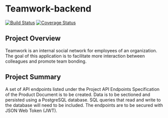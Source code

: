 # Teamwork-backend

[![Build Status](https://travis-ci.org/SamOdum/teamwork-backend.svg?branch=develop)](https://travis-ci.org/SamOdum/teamwork-backend)
[![Coverage Status](https://coveralls.io/repos/github/SamOdum/teamwork-backend/badge.svg?branch=master)](https://coveralls.io/github/SamOdum/teamwork-backend?branch=master)

## Project Overview

Teamwork is an internal social network for employees of an organization. The goal of this
application is to facilitate more interaction between colleagues and promote team bonding.

## Project Summary

A set of API endpoints listed under the Project API Endpoints Specification of the Product
Document is to be created. Data is to be sectioned and persisted using a PostgreSQL database.
SQL queries that read and write to the database will need to be included. The endpoints are
to be secured with JSON Web Token (JWT).
